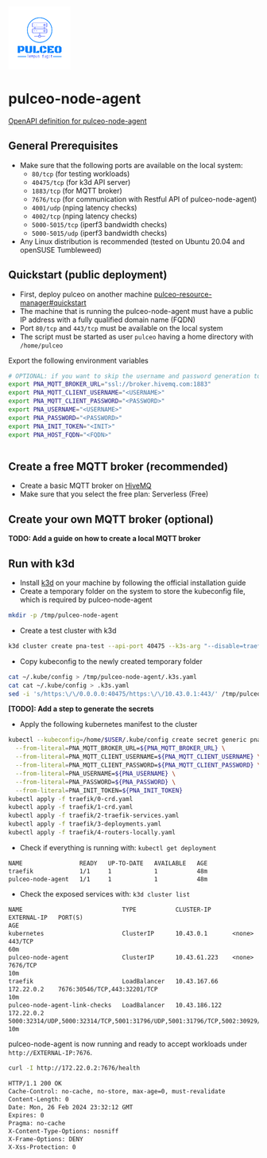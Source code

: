 <img src="docs/assets/pulceo-logo-color.png" alt="pulceo-logo" width="25%" height="auto"/>

# pulceo-node-agent

[OpenAPI definition for pulceo-node-agent](https://spboehm.github.io/pulceo-node-agent/)

## General Prerequisites

- Make sure that the following ports are available on the local system:
  - `80/tcp` (for testing workloads)
  - `40475/tcp` (for k3d API server)
  - `1883/tcp` (for MQTT broker)
  - `7676/tcp` (for communication with Restful API of pulceo-node-agent)
  - `4001/udp` (nping latency checks)
  - `4002/tcp` (nping latency checks)
  - `5000-5015/tcp` (iperf3 bandwidth checks)
  - `5000-5015/udp` (iperf3 bandwidth checks)
- Any Linux distribution is recommended (tested on Ubuntu 20.04 and openSUSE Tumbleweed)

## Quickstart (public deployment)

- First, deploy pulceo on another machine [pulceo-resource-manager#quickstart](https://github.com/spboehm/pulceo-resource-manager?tab=readme-ov-file#quickstart-try-locally)
- The machine that is running the pulceo-node-agent must have a public IP address with a fully qualified domain name (FQDN)
- Port `80/tcp` and `443/tcp` must be available on the local system
- The script must be started as user `pulceo` having a home directory with `/home/pulceo`

Export the following environment variables
```bash
# OPTIONAL: if you want to skip the username and password generation tool 
export PNA_MQTT_BROKER_URL="ssl://broker.hivemq.com:1883"
export PNA_MQTT_CLIENT_USERNAME="<USERNAME>"
export PNA_MQTT_CLIENT_PASSWORD="<PASSWORD>"
export PNA_USERNAME="<USERNAME>"
export PNA_PASSWORD="<PASSWORD>"
export PNA_INIT_TOKEN="<INIT>"
export PNA_HOST_FQDN="<FQDN>"
```

```bash

```
## Create a free MQTT broker (recommended)

- Create a basic MQTT broker on [HiveMQ](https://console.hivemq.cloud/?utm_source=HiveMQ+Pricing+Page&utm_medium=serverless+signup+CTA+Button&utm_campaign=HiveMQ+Cloud+PaaS&utm_content=serverless)
- Make sure that you select the free plan: Serverless (Free)

## Create your own MQTT broker (optional)

**TODO: Add a guide on how to create a local MQTT broker**

## Run with k3d

- Install [k3d](https://k3d.io/v5.6.0/#learning) on your machine by following the official installation guide
- Create a temporary folder on the system to store the kubeconfig file, which is required by pulceo-node-agent
```bash
mkdir -p /tmp/pulceo-node-agent
```
- Create a test cluster with k3d
```bash
k3d cluster create pna-test --api-port 40475 --k3s-arg "--disable=traefik@server:0" --port 80:80@loadbalancer --volume /tmp/pulceo-node-agent/:/home/pulceo
```
- Copy kubeconfig to the newly created temporary folder
```bash
cat ~/.kube/config > /tmp/pulceo-node-agent/.k3s.yaml
cat cat ~/.kube/config > .k3s.yaml
sed -i 's/https:\/\/0.0.0.0:40475/https:\/\/10.43.0.1:443/' /tmp/pulceo-node-agent/.k3s.yaml
```
**[TODO]: Add a step to generate the secrets**
- Apply the following kubernetes manifest to the cluster
```bash
kubectl --kubeconfig=/home/$USER/.kube/config create secret generic pna-credentials \
  --from-literal=PNA_MQTT_BROKER_URL=${PNA_MQTT_BROKER_URL} \
  --from-literal=PNA_MQTT_CLIENT_USERNAME=${PNA_MQTT_CLIENT_USERNAME} \
  --from-literal=PNA_MQTT_CLIENT_PASSWORD=${PNA_MQTT_CLIENT_PASSWORD} \
  --from-literal=PNA_USERNAME=${PNA_USERNAME} \
  --from-literal=PNA_PASSWORD=${PNA_PASSWORD} \
  --from-literal=PNA_INIT_TOKEN=${PNA_INIT_TOKEN}
kubectl apply -f traefik/0-crd.yaml
kubectl apply -f traefik/1-crd.yaml
kubectl apply -f traefik/2-traefik-services.yaml
kubectl apply -f traefik/3-deployments.yaml
kubectl apply -f traefik/4-routers-locally.yaml
```
- Check if everything is running with: `kubectl get deployment`
```
NAME                READY   UP-TO-DATE   AVAILABLE   AGE
traefik             1/1     1            1           48m
pulceo-node-agent   1/1     1            1           48m
```
- Check the exposed services with: `k3d cluster list`
```
NAME                            TYPE           CLUSTER-IP      EXTERNAL-IP   PORT(S)                                                                                                                                                                                                                                                                                                                                                                                                                                                                                           AGE
kubernetes                      ClusterIP      10.43.0.1       <none>        443/TCP                                                                                                                                                                                                                                                                                                                                                                                                                                                                                           60m
pulceo-node-agent               ClusterIP      10.43.61.223    <none>        7676/TCP                                                                                                                                                                                                                                                                                                                                                                                                                                                                                          10m
traefik                         LoadBalancer   10.43.167.66    172.22.0.2    7676:30546/TCP,443:32201/TCP                                                                                                                                                                                                                                                                                                                                                                                                                                                                      10m
pulceo-node-agent-link-checks   LoadBalancer   10.43.186.122   172.22.0.2    5000:32314/UDP,5000:32314/TCP,5001:31796/UDP,5001:31796/TCP,5002:30929/UDP,5002:30929/TCP,5003:30231/UDP,5003:30231/TCP,5004:31534/UDP,5004:31534/TCP,5005:30522/UDP,5005:30522/TCP,5006:30649/UDP,5006:30649/TCP,5007:30023/UDP,5007:30023/TCP,5008:30563/UDP,5008:30563/TCP,5009:30355/UDP,5009:30355/TCP,5010:32199/UDP,5010:32199/TCP,5011:30439/UDP,5011:30439/TCP,5012:30207/UDP,5012:30207/TCP,5013:31873/UDP,5013:31873/TCP,5014:30223/UDP,5014:30223/TCP,5015:32155/UDP,5015:32155/TCP   10m
```

pulceo-node-agent is now running and ready to accept workloads under `http://EXTERNAL-IP:7676`. 

```bash
curl -I http://172.22.0.2:7676/health
```
```
HTTP/1.1 200 OK
Cache-Control: no-cache, no-store, max-age=0, must-revalidate
Content-Length: 0
Date: Mon, 26 Feb 2024 23:32:12 GMT
Expires: 0
Pragma: no-cache
X-Content-Type-Options: nosniff
X-Frame-Options: DENY
X-Xss-Protection: 0
```
